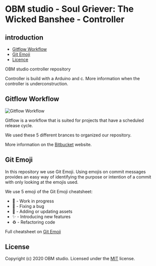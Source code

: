 # OBM studio - Soul Griever: The Wicked Banshee - Controller

## introduction
* [Gitflow Workflow](#gitflow-workflow)
* [Git Emoji](#git-emoji)
* [Licence](#license)

OBM studio controller repository

Controller is build with a Arduino and c.
More information when the controller is underconstruction.

## Gitflow Workflow
![Gitflow Workflow](https://www.joaobrito.pt/wp-content/uploads/2016/02/git-workflow.png)

Gitflow is a workflow that is suited for projects that have a scheduled release cycle.

We used these 5 different brances to organized our repository.

More information on the [Bitbucket](https://www.atlassian.com/git/tutorials/comparing-workflows/gitflow-workflow) website.

## Git Emoji
In this repository we use Git Emoji. Using emojis on commit messages provides an easy way of identifying the purpose or intention of a commit with only looking at the emojis used.

We use 5 emoji of the Git Emoji cheatsheet:

* :construction: - Work in progress
* :bug: - Fixing a bug
* :bento: - Adding or updating assets
* :sparkles: - Introducing new features
* :recycle: - Refactoring code

Full cheatsheet on [Git Emoji](https://gitmoji.carloscuesta.me/)

## License
Copyright (c) 2020 OBM studio. Licensed under the [MIT](https://github.com/OBM-ers/Controller/blob/master/LICENSE) license.